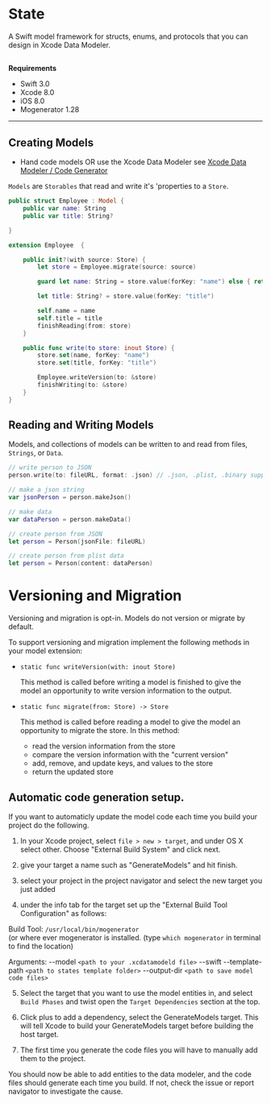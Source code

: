 # State 

A Swift model framework for structs, enums, and protocols that you can design in Xcode Data Modeler.


## 


**Requirements**
- Swift 3.0
- Xcode 8.0
- iOS 8.0
- Mogenerator 1.28

---

## Creating Models
- Hand code models OR use the Xcode Data Modeler see [Xcode Data Modeler / Code Generator](CodeGen.md)

`Models` are `Storables` that read and write it's 'properties to a `Store`.

```swift
public struct Employee : Model {
    public var name: String
    public var title: String?

}

extension Employee  {

    public init?(with source: Store) {
        let store = Employee.migrate(source: source)

        guard let name: String = store.value(forKey: "name") else { return  nil }

        let title: String? = store.value(forKey: "title")

        self.name = name
        self.title = title
        finishReading(from: store)
    }

    public func write(to store: inout Store) {
        store.set(name, forKey: "name")
        store.set(title, forKey: "title")

        Employee.writeVersion(to: &store)
        finishWriting(to: &store)
    }
}

```

## Reading and Writing Models

Models, and collections of models can be
  written to and read from files, `Strings`, or `Data`.

```swift
// write person to JSON
person.write(to: fileURL, format: .json) // .json, .plist, .binary support

// make a json string
var jsonPerson = person.makeJson()

// make data
var dataPerson = person.makeData()

// create person from JSON
let person = Person(jsonFile: fileURL)

// create person from plist data
let person = Person(content: dataPerson)

```

# Versioning and Migration
Versioning and migration is opt-in. Models do not version or migrate by default.

To support versioning and migration implement the following methods in your model extension:

  * `static func writeVersion(with: inout Store)`

     This method is called before writing a model is finished to give the model an
     opportunity to write version information to the output.

  * `static func migrate(from: Store) -> Store`

     This method is called before reading a model to give the model
     an opportunity to migrate the store. In this method:

    -  read the version information from the store
    -  compare the version information with the "current version"
    -  add, remove, and update keys, and values to the store
    -  return the updated store

## Automatic code generation setup.

If you want to automaticly update the model code each time you build your project do the following.

1. In your Xcode project, select `file > new > target`, and under OS X select other. Choose "External Build System" and click next.

2. give your target a name such as "GenerateModels" and hit finish.

3. select your project in the project navigator and select the new target you just added

4. under the info tab for the target set up the "External Build Tool Configuration" as follows:

Build Tool: `/usr/local/bin/mogenerator`  
	(or where ever mogenerator is installed. (type `which mogenerator` in terminal to 	find the location)


Arguments:
	--model `<path to your .xcdatamodeld file>` --swift --template-path `<path to states template folder>` --output-dir `<path to save model code files>`

5. Select the target that you want to use the model entities in, and select `Build Phases` and twist open the `Target Dependencies` section at the top.

6. Click plus to add a dependency, select the GenerateModels target.
	This will tell Xcode to build your GenerateModels target before building the host target.

7. The first time you generate the code files you will have to manually add them to the project.

You should now be able to add entities to the data modeler, and the code files should generate each time you build. If not, check the issue or report navigator to investigate the cause.
